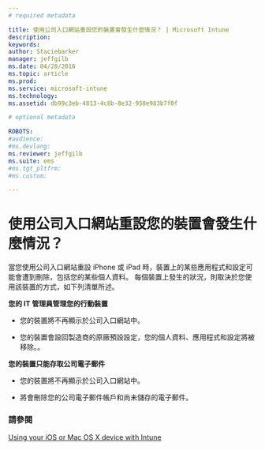 ```yaml
---
# required metadata

title: 使用公司入口網站重設您的裝置會發生什麼情況？ | Microsoft Intune
description:
keywords:
author: Staciebarker
manager: jeffgilb
ms.date: 04/28/2016
ms.topic: article
ms.prod:
ms.service: microsoft-intune
ms.technology:
ms.assetid: db99c3eb-4813-4c8b-8e32-958e983b7f0f

# optional metadata

ROBOTS:
#audience:
#ms.devlang:
ms.reviewer: jeffgilb
ms.suite: ems
#ms.tgt_pltfrm:
#ms.custom:

---
```



# 使用公司入口網站重設您的裝置會發生什麼情況？

當您使用公司入口網站重設 iPhone 或 iPad 時，裝置上的某些應用程式和設定可能會遭到刪除，包括您的某些個人資料。 每個裝置上發生的狀況，則取決於您使用該裝置的方式，如下列清單所述。

**您的 IT 管理員管理您的行動裝置**

-   您的裝置將不再顯示於公司入口網站中。

-   您的裝置會設回製造商的原廠預設設定，您的個人資料、應用程式和設定將被移除。。

**您的裝置只能存取公司電子郵件**

-   您的裝置將不再顯示於公司入口網站中。

-   將會刪除您的公司電子郵件帳戶和尚未儲存的電子郵件。

### 請參閱
[Using your iOS or Mac OS X device with Intune](using-your-ios-or-mac-os-x-device-with-intune.md)

<!--HONumber=May16_HO2-->


